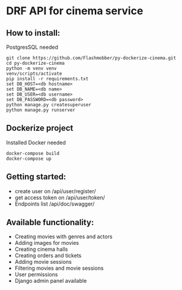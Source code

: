 # DRF API for cinema service

## How to install:

PostgresSQL needed

```shell
git clone https://github.com/Flashmobber/py-dockerize-cinema.git
cd py-dockerize-cinema
python -m venv venv
venv/scripts/activate
pip install -r requirements.txt
set DB_HOST=<db hostname>
set DB_NAME=<db name>
set DB_USER=<db username>
set DB_PASSWORD=<db password>
python manage.py createsuperuser
python manage.py runserver
```

## Dockerize project

Installed Docker needed

```shell
docker-compose build
docker-compose up
```

## Getting started:

* create user on /api/user/register/
* get access token on /api/user/token/
* Endpoints list /api/doc/swagger/

## Available functionality:

* Creating movies with genres and actors
* Adding images for movies
* Creating cinema halls
* Creating orders and tickets
* Adding movie sessions
* Filtering movies and movie sessions
* User permissions
* Django admin panel available